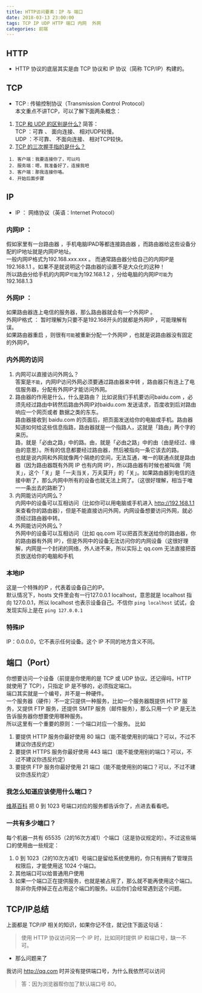 ```yaml
---
title: HTTP访问要素：IP 与 端口
date: 2018-03-13 23:00:00
tags: TCP IP UDP HTTP 端口 内网  外网
categories: 前端
---
```

## HTTP
* HTTP 协议的底层其实是由 TCP 协议和 IP 协议（简称 TCP/IP）构建的。

## TCP
* TCP : 传输控制协议（Transmission Control Protocol）  
本文重点不讲TCP，可以了解下面两条概念：

1. [TCP 和 UDP 的区别是什么?](https://www.nowcoder.com/questionTerminal/63c8b45c91a544bd8febc1f1ff02e3b5?toCommentId=73766)
简答：  
TCP ：可靠 、 面向连接、  相对UDP较慢。  
UDP ：不可靠、 不面向连接、 相对TCP较快。
2. [TCP 的三次握手指的是什么？](https://github.com/jawil/blog/issues/14)
```
 1. 客户端：我要连接你了，可以吗
 2. 服务端：嗯，我准备好了，连接我吧
 3. 客户端：那我连接你咯。
 4. 开始后面步骤
```

## IP
* IP ： 网络协议（英语：Internet Protocol）  

### 内网IP ：  
假如家里有一台路由器 ，手机电脑IPAD等都连接路由器 ，而路由器给这些设备分配的IP地址就是内网IP地址。  
一般内网IP格式为192.168.xxx.xxx 。
而通常路由器分给自己的内网IP是192.168.1.1 。如果不是就说明这个路由器的设置不是大众化的这种！    
所以路由分给手机的内网IP`可能`为192.168.1.2  ，分给电脑的内网IP`可能`为192.168.1.3  

### 外网IP ：  
如果路由器连上电信的服务器，那么路由器就会有一个外网IP 。  
外网IP格式 ： 暂时理解为只要不是192.168开头的就都是外网IP ，可能理解有误。   
如果路由器重启 ，则很有`可能`被重新分配一个外网IP ，也就是说路由器没有固定的外网IP。

### 内外网的访问  
 1. 内网可以直接访问外网么？  
 答案是`不能`，内网IP访问外网必须要通过路由器来中转 ，路由器只有连上了电信服务器，分配有外网IP才能访问外网。  
 2. 路由器的作用是什么，什么是路由？
 比如说我们手机要访问baidu.com  ，必须先经过路由中转然后路由外网IP对baidu.com 发送请求，百度收到后对路由响应一个网页或者  数据之类的东东。  
 路由器接收到 baidu.com 的页面后，把页面发送给你的电脑或手机。路由器知道如何给这些信息指路，路由器就是一个指路人，这就是「路由」两个字的来历。  
 路，就是「必由之路」中的路。由，就是「必由之路」中的由（由是经过、缘由的意思）。所有的信息都要经过路由器，然后被指向一条它该去的路。  
 也就是说内网和外网就像两个隔绝的空间，无法互通，唯一的联通点就是路由器（因为路由器既有外网 IP 也有内网 IP），所以路由器有时候也被叫做「网关」，这个「关」是「一夫当关，万夫莫开」的「关」。如果路由器到电信的连接中断了，那么内网中所有的设备也就无法上网了。（这很好理解，相当于唯一一条出去的路断了）  
 3. 内网能访问内网么？  
 内网中的设备可以互相访问（比如你可以用电脑或手机进入 http://192.168.1.1 来查看你的路由器），但是不能直接访问外网，内网设备想要访问外网，就必须经过路由器中转。  
 4. 外网能访问外网么？  
 外网中的设备可以互相访问（比如 qq.com 可以把首页发送给你的路由器，你的路由器有外网 IP），但是外网中的设备无法访问你的内网设备（这很好理解，内网是一个封闭的网络，外人进不来，所以实际上 qq.com 无法直接把首页放送给你的电脑和手机

### 本地IP  
这是一个特殊的IP ，代表着设备自己的IP。  
默认情况下，hosts 文件里会有一行127.0.0.1 localhost，意思就是 localhost 指向 127.0.0.1，所以 localhost 也表示设备自己。不信你 `ping localhost` 试试，会发现实际上是在 `ping 127.0.0.1`

### 特殊IP
IP：0.0.0.0，它不表示任何设备。这个 IP 不同的地方含义不同。

## 端口（Port）
你想要访问一个设备（前提是你使用的是 TCP 或 UDP 协议。还记得吗，HTTP 就使用了 TCP），只指定 IP 是不够的，必须指定端口。  
端口其实就是一个编号，并不是一种硬件。  
一个服务器（硬件）不一定只提供一种服务，比如一个服务器既提供 HTTP 服务，又提供 FTP 服务，还提供 SMTP 服务（邮件服务），那么只用一个 IP 是无法告诉服务器你想要使用哪种服务。  
所以这里有一个重要的原则：一个端口对应一个服务。
比如  
1. 要提供 HTTP 服务你最好使用 80 端口（能不能使用别的端口？可以，不过不建议你违反约定）
2. 要提供 HTTPS 服务你最好使用 443 端口（能不能使用别的端口？可以，不过不建议你违反约定）
3. 要提供 FTP 服务你最好使用 21 端口（能不能使用别的端口？可以，不过不建议你违反约定）

### 我怎么知道应该使用什么端口？
[维基百科](https://zh.wikipedia.org/wiki/TCP/UDP%E7%AB%AF%E5%8F%A3%E5%88%97%E8%A1%A8#0.E5.88.B01023.E5.8F.B7.E7.AB.AF.E5.8F.A3) 把 0 到 1023 号端口对应的服务都告诉你了，点进去看看吧。  

### 一共有多少端口？
每个机器一共有 65535（2的16次方减1）个端口（这是协议规定的）。不过这些端口的使用由一些规定：  
1. 0 到 1023（2的10次方减1）号端口是留给系统使用的，你只有拥有了管理员权限后，才能使用这 1024 个端口。
2. 其他端口可以给普通用户使用
3. 如果一个端口正在提供服务，也就是被占用了，那么就不能再使用这个端口。除非你先停掉正在占用这个端口的服务。以后你们会经常遇到这个问题。

## TCP/IP总结
上面都是 TCP/IP 相关的知识，如果你记不住，就记住下面这句话：

>使用 HTTP 协议访问另一个 IP 时，比如同时提供 IP 和端口号，缺一不可。

* 那么问题来了

我访问 http://qq.com 时并没有提供端口号，为什么我依然可以访问

>答：因为浏览器帮你加了默认端口号 80。
